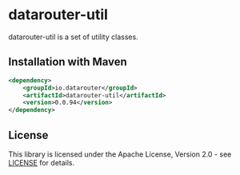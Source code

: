 # datarouter-util

datarouter-util is a set of utility classes.


## Installation with Maven

```xml
<dependency>
	<groupId>io.datarouter</groupId>
	<artifactId>datarouter-util</artifactId>
	<version>0.0.94</version>
</dependency>
```

## License

This library is licensed under the Apache License, Version 2.0 - see [LICENSE](../LICENSE) for details.
